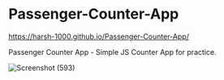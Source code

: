 # Passenger-Counter-App

https://harsh-1000.github.io/Passenger-Counter-App/

Passenger Counter App - Simple JS Counter App  for practice.  

![Screenshot (593)](https://user-images.githubusercontent.com/85452760/188204406-9d063902-b3ab-4657-8944-5559b1ee528c.png)
